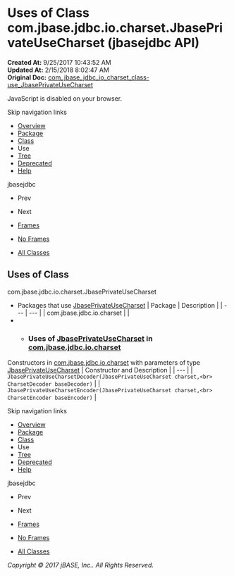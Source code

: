 # Uses of Class com.jbase.jdbc.io.charset.JbasePrivateUseCharset (jbasejdbc   API)

**Created At:** 9/25/2017 10:43:52 AM  
**Updated At:** 2/15/2018 8:02:47 AM  
**Original Doc:** [com_jbase_jdbc_io_charset_class-use_JbasePrivateUseCharset](https://docs.jbase.com/39234-class-use/com_jbase_jdbc_io_charset_class-use_JbasePrivateUseCharset)  

<!--<br>    try {<br>        if (location.href.indexOf('is-external=true') == -1) {<br>            parent.document.title="Uses of Class com.jbase.jdbc.io.charset.JbasePrivateUseCharset (jbasejdbc   API)";<br>        }<br>    }<br>    catch(err) {<br>    }<br>//-->
JavaScript is disabled on your browser.

Skip navigation links

- [Overview](../../../../../../overview-summary.html)
- [Package](/39233-charset/com_jbase_jdbc_io_charset_package-summary)
- [Class](/39233-charset/com_jbase_jdbc_io_charset_JbasePrivateUseCharset "class in com.jbase.jdbc.io.charset")
- Use
- [Tree](/39233-charset/com_jbase_jdbc_io_charset_package-tree)
- [Deprecated](../../../../../../deprecated-list.html)
- [Help](../../../../../../help-doc.html)


jbasejdbc <br>

- Prev
- Next


- [Frames](../../../../../../index.html?com/jbase/jdbc/io/charset/class-use//39234-class-use/com_jbase_jdbc_io_charset_class-use_JbasePrivateUseCharset)
- [No Frames](/39234-class-use/com_jbase_jdbc_io_charset_class-use_JbasePrivateUseCharset)


- [All Classes](../../../../../../allclasses-noframe.html)


<!--<br>  allClassesLink = document.getElementById("allclasses\_navbar\_top");<br>  if(window==top) {<br>    allClassesLink.style.display = "block";<br>  }<br>  else {<br>    allClassesLink.style.display = "none";<br>  }<br>  //-->

## Uses of Class
com.jbase.jdbc.io.charset.JbasePrivateUseCharset

- Packages that use [JbasePrivateUseCharset](/39233-charset/com_jbase_jdbc_io_charset_JbasePrivateUseCharset "class in com.jbase.jdbc.io.charset") | Package | Description |
| --- | --- |
| com.jbase.jdbc.io.charset |   |
- - ### Uses of [JbasePrivateUseCharset](/39233-charset/com_jbase_jdbc_io_charset_JbasePrivateUseCharset "class in com.jbase.jdbc.io.charset") in [com.jbase.jdbc.io.charset](/39233-charset/com_jbase_jdbc_io_charset_package-summary)


Constructors in [com.jbase.jdbc.io.charset](/39233-charset/com_jbase_jdbc_io_charset_package-summary) with parameters of type [JbasePrivateUseCharset](/39233-charset/com_jbase_jdbc_io_charset_JbasePrivateUseCharset "class in com.jbase.jdbc.io.charset") | Constructor and Description |
| --- |
| `JbasePrivateUseCharsetDecoder(JbasePrivateUseCharset charset,<br>                             CharsetDecoder baseDecoder)`  |
| `JbasePrivateUseCharsetEncoder(JbasePrivateUseCharset charset,<br>                             CharsetEncoder baseEncoder)`  |

Skip navigation links

- [Overview](../../../../../../overview-summary.html)
- [Package](/39233-charset/com_jbase_jdbc_io_charset_package-summary)
- [Class](/39233-charset/com_jbase_jdbc_io_charset_JbasePrivateUseCharset "class in com.jbase.jdbc.io.charset")
- Use
- [Tree](/39233-charset/com_jbase_jdbc_io_charset_package-tree)
- [Deprecated](../../../../../../deprecated-list.html)
- [Help](../../../../../../help-doc.html)


jbasejdbc <br>

- Prev
- Next


- [Frames](../../../../../../index.html?com/jbase/jdbc/io/charset/class-use//39234-class-use/com_jbase_jdbc_io_charset_class-use_JbasePrivateUseCharset)
- [No Frames](/39234-class-use/com_jbase_jdbc_io_charset_class-use_JbasePrivateUseCharset)


- [All Classes](../../../../../../allclasses-noframe.html)


<!--<br>  allClassesLink = document.getElementById("allclasses\_navbar\_bottom");<br>  if(window==top) {<br>    allClassesLink.style.display = "block";<br>  }<br>  else {<br>    allClassesLink.style.display = "none";<br>  }<br>  //-->

*Copyright © 2017 jBASE, Inc.. All Rights Reserved.*
